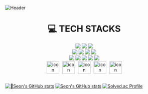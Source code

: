 ![Header](https://capsule-render.vercel.app/api?type=waving&color=gradient&customColorList=24,12,5,10,24,12,24&height=250&section=header&text=Seon's%20GITHUB&fontSize=75)

<div align=center><h1>💻 TECH STACKS</h1></div>
<div align="center">
  <img src="https://img.shields.io/badge/Android-34A853?logo=Android&logoColor=white">
  <img src="https://img.shields.io/badge/AWS-232F3E?logo=amazonwebservices&logoColor=white">
  <img src="https://img.shields.io/badge/C++-00599C?logo=cplusplus&logoColor=white">
  </div>
  <div align="center">
  <img src="https://img.shields.io/badge/Express-000000?logo=express&logoColor=white">
  <img src="https://img.shields.io/badge/Firebase-DD2C00?logo=firebase&logoColor=white">
  <img src="https://img.shields.io/badge/Git-F05032?logo=git&logoColor=white">
  <img src="https://img.shields.io/badge/GraphQL-E10098?logo=graphql&logoColor=white">
  </div>
  <div align="center">
  <img src="https://img.shields.io/badge/HTML5-E34F26?logo=html5&logoColor=white">
  <img src="https://img.shields.io/badge/JavaScript-F7DF1E?logo=javascript&logoColor=white">
  <img src="https://img.shields.io/badge/Node.js-5FA04E?logo=nodedotjs&logoColor=white">
  <img src="https://img.shields.io/badge/Python-3776AB?logo=python&logoColor=white">
  <img src="https://img.shields.io/badge/React-61DAFB?logo=react&logoColor=white">
  </div>

        
<div align="center">
  <div style="display: flex; justify-content: center; gap: 10px;">
    <img src="https://techstack-generator.vercel.app/java-icon.svg" alt="icon" width="40" height="40" />
    <img src="https://techstack-generator.vercel.app/mysql-icon.svg" alt="icon" width="40" height="40" />
    <img src="https://techstack-generator.vercel.app/github-icon.svg" alt="icon" width="40" height="40" />
    <img src="https://techstack-generator.vercel.app/aws-icon.svg" alt="icon" width="40" height="40" />
    <img src="https://techstack-generator.vercel.app/docker-icon.svg" alt="icon" width="40" height="40" />
  </div>
</div>

 </br>

[![Seon's GitHub stats](https://github-readme-stats.vercel.app/api?username=seon207&show_icons=true&theme=radical#gh-dark-mode-only)](https://github.com/seon207/github-readme-stats#gh-dark-mode-only)
[![Seon's GitHub stats](https://github-readme-stats.vercel.app/api?username=seon207&show_icons=true&theme=flag-india#gh-light-mode-only)](https://github.com/seon207/github-readme-stats#gh-light-mode-only)
[![Solved.ac Profile](http://mazassumnida.wtf/api/v2/generate_badge?boj=sunju701)](https://solved.ac/sunju701/)


